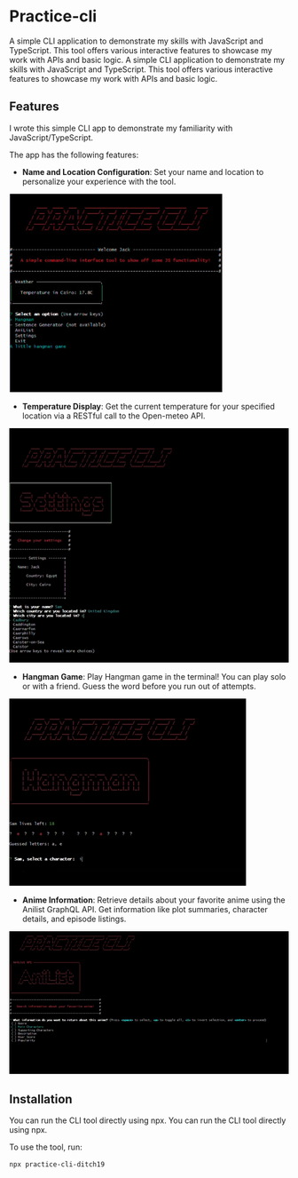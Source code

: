 # Practice-cli

A simple CLI application to demonstrate my skills with JavaScript and TypeScript. This tool offers various interactive features to showcase my work with APIs and basic logic.
A simple CLI application to demonstrate my skills with JavaScript and TypeScript. This tool offers various interactive features to showcase my work with APIs and basic logic.

## Features

I wrote this simple CLI app to demonstrate my familiarity with JavaScript/TypeScript. 

The app has the following features: 

* **Name and Location Configuration**: Set your name and location to personalize your experience with the tool.

![Config](./screenshots/front_page.jpg)

* **Temperature Display**: Get the current temperature for your specified location via a RESTful call to the Open-meteo API.

![Temp](./screenshots/weather_screenshot.png)

* **Hangman Game**: Play Hangman game in the terminal! You can play solo or with a friend. Guess the word before you run out of attempts.

![Hangman](./screenshots/hangman_screenshot.png)

* **Anime Information**: Retrieve details about your favorite anime using the Anilist GraphQL API. Get information like plot summaries, character details, and episode listings.

![AniList](./screenshots/anlilist_screenshot.png)

## Installation

You can run the CLI tool directly using npx.
You can run the CLI tool directly using npx.

To use the tool, run:

```sh
npx practice-cli-ditch19
```
